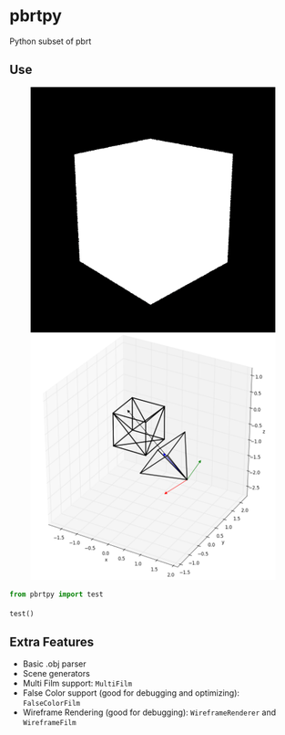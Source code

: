 # pbrtpy
Python subset of pbrt 

Use
--------
<p align="center"><img src="https://github.com/matt77hias/pbrtpy/blob/master/res/pbrtpy.png" width="430"><img src="https://github.com/matt77hias/pbrtpy/blob/master/res/Wireframe Film.png" width="430"></p>

```python
from pbrtpy import test

test()
```

Extra Features
----------------

* Basic .obj parser
* Scene generators
* Multi Film support: <code>MultiFilm</code>
* False Color support (good for debugging and optimizing): <code>FalseColorFilm</code>
* Wireframe Rendering (good for debugging): <code>WireframeRenderer</code> and <code>WireframeFilm</code>
